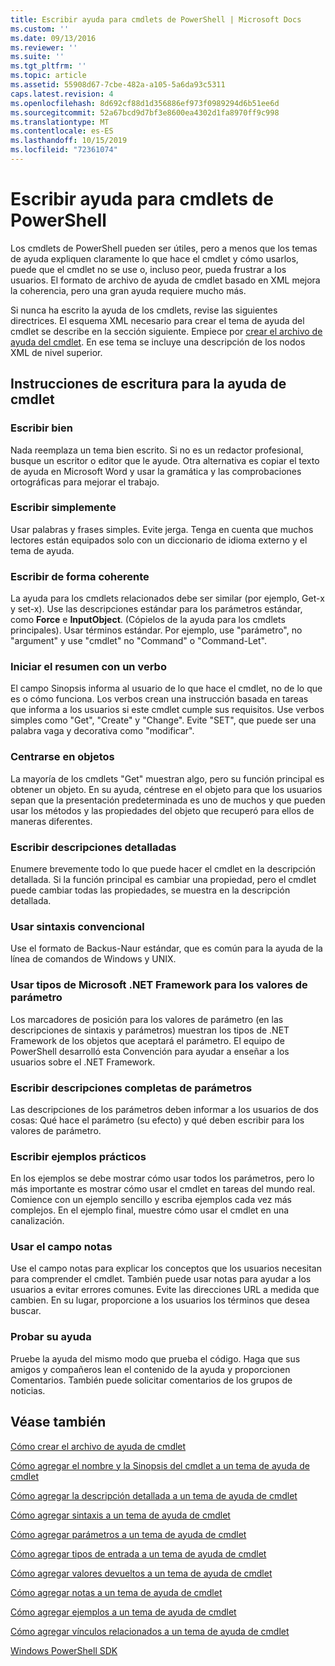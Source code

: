 ```yaml
---
title: Escribir ayuda para cmdlets de PowerShell | Microsoft Docs
ms.custom: ''
ms.date: 09/13/2016
ms.reviewer: ''
ms.suite: ''
ms.tgt_pltfrm: ''
ms.topic: article
ms.assetid: 55908d67-7cbe-482a-a105-5a6da93c5311
caps.latest.revision: 4
ms.openlocfilehash: 8d692cf88d1d356886ef973f0989294d6b51ee6d
ms.sourcegitcommit: 52a67bcd9d7bf3e8600ea4302d1fa8970ff9c998
ms.translationtype: MT
ms.contentlocale: es-ES
ms.lasthandoff: 10/15/2019
ms.locfileid: "72361074"
---
```

# <a name="writing-help-for-powershell-cmdlets"></a>Escribir ayuda para cmdlets de PowerShell

Los cmdlets de PowerShell pueden ser útiles, pero a menos que los temas de ayuda expliquen claramente lo que hace el cmdlet y cómo usarlos, puede que el cmdlet no se use o, incluso peor, pueda frustrar a los usuarios.
El formato de archivo de ayuda de cmdlet basado en XML mejora la coherencia, pero una gran ayuda requiere mucho más.

Si nunca ha escrito la ayuda de los cmdlets, revise las siguientes directrices.
El esquema XML necesario para crear el tema de ayuda del cmdlet se describe en la sección siguiente.
Empiece por [crear el archivo de ayuda del cmdlet](./how-to-create-the-cmdlet-help-file.md).
En ese tema se incluye una descripción de los nodos XML de nivel superior.

## <a name="writing-guidelines-for-cmdlet-help"></a>Instrucciones de escritura para la ayuda de cmdlet

### <a name="write-well"></a>Escribir bien
Nada reemplaza un tema bien escrito.
Si no es un redactor profesional, busque un escritor o editor que le ayude.
Otra alternativa es copiar el texto de ayuda en Microsoft Word y usar la gramática y las comprobaciones ortográficas para mejorar el trabajo.

### <a name="write-simply"></a>Escribir simplemente
Usar palabras y frases simples.
Evite jerga.
Tenga en cuenta que muchos lectores están equipados solo con un diccionario de idioma externo y el tema de ayuda.

### <a name="write-consistently"></a>Escribir de forma coherente
La ayuda para los cmdlets relacionados debe ser similar (por ejemplo, Get-x y set-x).
Use las descripciones estándar para los parámetros estándar, como **Force** e **InputObject**.
(Cópielos de la ayuda para los cmdlets principales). Usar términos estándar.
Por ejemplo, use "parámetro", no "argument" y use "cmdlet" no "Command" o "Command-Let".

### <a name="start-the-synopsis-with-a-verb"></a>Iniciar el resumen con un verbo
El campo Sinopsis informa al usuario de lo que hace el cmdlet, no de lo que es o cómo funciona.
Los verbos crean una instrucción basada en tareas que informa a los usuarios si este cmdlet cumple sus requisitos.
Use verbos simples como "Get", "Create" y "Change".
Evite "SET", que puede ser una palabra vaga y decorativa como "modificar".

### <a name="focus-on-objects"></a>Centrarse en objetos
La mayoría de los cmdlets "Get" muestran algo, pero su función principal es obtener un objeto.
En su ayuda, céntrese en el objeto para que los usuarios sepan que la presentación predeterminada es uno de muchos y que pueden usar los métodos y las propiedades del objeto que recuperó para ellos de maneras diferentes.

### <a name="write-detailed-descriptions"></a>Escribir descripciones detalladas
Enumere brevemente todo lo que puede hacer el cmdlet en la descripción detallada.
Si la función principal es cambiar una propiedad, pero el cmdlet puede cambiar todas las propiedades, se muestra en la descripción detallada.

### <a name="use-conventional-syntax"></a>Usar sintaxis convencional
Use el formato de Backus-Naur estándar, que es común para la ayuda de la línea de comandos de Windows y UNIX.

### <a name="use-microsoft-net-framework-types-for-parameter-values"></a>Usar tipos de Microsoft .NET Framework para los valores de parámetro
Los marcadores de posición para los valores de parámetro (en las descripciones de sintaxis y parámetros) muestran los tipos de .NET Framework de los objetos que aceptará el parámetro.
El equipo de PowerShell desarrolló esta Convención para ayudar a enseñar a los usuarios sobre el .NET Framework.

### <a name="write-complete-parameter-descriptions"></a>Escribir descripciones completas de parámetros
Las descripciones de los parámetros deben informar a los usuarios de dos cosas: Qué hace el parámetro (su efecto) y qué deben escribir para los valores de parámetro.

### <a name="write-practical-examples"></a>Escribir ejemplos prácticos
En los ejemplos se debe mostrar cómo usar todos los parámetros, pero lo más importante es mostrar cómo usar el cmdlet en tareas del mundo real.
Comience con un ejemplo sencillo y escriba ejemplos cada vez más complejos.
En el ejemplo final, muestre cómo usar el cmdlet en una canalización.

### <a name="use-the-notes-field"></a>Usar el campo notas
Use el campo notas para explicar los conceptos que los usuarios necesitan para comprender el cmdlet.
También puede usar notas para ayudar a los usuarios a evitar errores comunes.
Evite las direcciones URL a medida que cambien.
En su lugar, proporcione a los usuarios los términos que desea buscar.

### <a name="test-your-help"></a>Probar su ayuda
Pruebe la ayuda del mismo modo que prueba el código.
Haga que sus amigos y compañeros lean el contenido de la ayuda y proporcionen Comentarios.
También puede solicitar comentarios de los grupos de noticias.

## <a name="see-also"></a>Véase también

 [Cómo crear el archivo de ayuda de cmdlet](./how-to-create-the-cmdlet-help-file.md)

 [Cómo agregar el nombre y la Sinopsis del cmdlet a un tema de ayuda de cmdlet](./how-to-add-the-cmdlet-name-and-synopsis-to-a-cmdlet-help-topic.md)

 [Cómo agregar la descripción detallada a un tema de ayuda de cmdlet](./how-to-add-a-cmdlet-description.md)

 [Cómo agregar sintaxis a un tema de ayuda de cmdlet](./how-to-add-syntax-to-a-cmdlet-help-topic.md)

 [Cómo agregar parámetros a un tema de ayuda de cmdlet](./how-to-add-parameter-information.md)

 [Cómo agregar tipos de entrada a un tema de ayuda de cmdlet](./how-to-add-input-types-to-a-cmdlet-help-topic.md)

 [Cómo agregar valores devueltos a un tema de ayuda de cmdlet](./how-to-add-return-values-to-a-cmdlet-help-topic.md)

 [Cómo agregar notas a un tema de ayuda de cmdlet](./how-to-add-notes-to-a-cmdlet-help-topic.md)

 [Cómo agregar ejemplos a un tema de ayuda de cmdlet](./how-to-add-examples-to-a-cmdlet-help-topic.md)

 [Cómo agregar vínculos relacionados a un tema de ayuda de cmdlet](./how-to-add-related-links-to-a-cmdlet-help-topic.md)

 [Windows PowerShell SDK](../windows-powershell-reference.md)